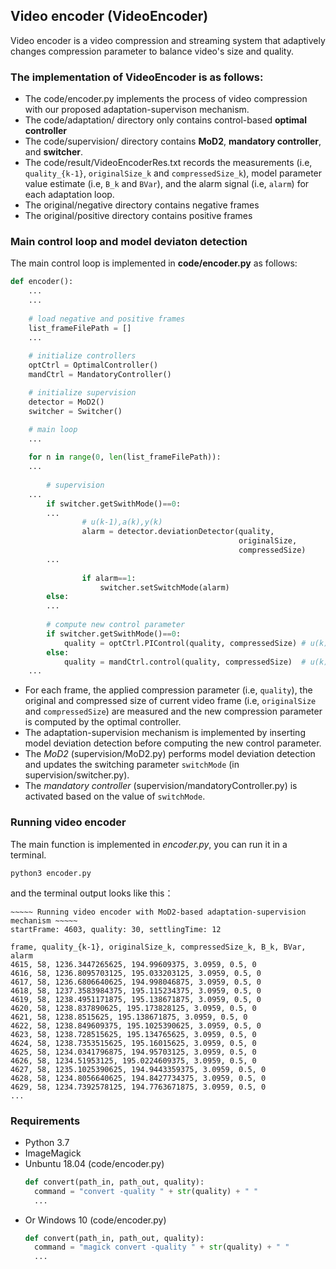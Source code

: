 ## Video encoder (VideoEncoder)

Video encoder is a video compression and streaming system that adaptively changes compression parameter to balance video's size and quality.

### The implementation of VideoEncoder is as follows:
* The code/encoder.py implements the process of video compression with our proposed adaptation-supervison mechanism.
* The code/adaptation/ directory only contains control-based **optimal controller**
* The code/supervision/ directory contains **MoD2**, **mandatory controller**, and **switcher**.
* The code/result/VideoEncoderRes.txt records the measurements (i.e, `quality_{k-1}`, `originalSize_k` and `compressedSize_k`), model parameter value estimate (i.e, `B_k` and `BVar`), and the alarm signal (i.e, `alarm`) for each adaptation loop.
* The original/negative directory contains negative frames
* The original/positive directory contains positive frames

### Main control loop and model deviaton detection

The main control loop is implemented in **code/encoder.py** as follows:

```Python
def encoder():
    ...
    ...
    
    # load negative and positive frames
    list_frameFilePath = []
    ...
      
    # initialize controllers
    optCtrl = OptimalController()
    mandCtrl = MandatoryController()

    # initialize supervision
    detector = MoD2()
    switcher = Switcher()

    # main loop
    ...
    
    for n in range(0, len(list_frameFilePath)):
	...
	
        # supervision
   	...
        if switcher.getSwithMode()==0:
		...
                # u(k-1),a(k),y(k)
                alarm = detector.deviationDetector(quality,
                                                   originalSize,
                                                   compressedSize)
		...
		
                if alarm==1:
                    switcher.setSwitchMode(alarm)
        else:
	 	...
		
        # compute new control parameter
        if switcher.getSwithMode()==0:
            quality = optCtrl.PIControl(quality, compressedSize) # u(k)
        else:
            quality = mandCtrl.control(quality, compressedSize)  # u(k)   
    ...
```
* For each frame, the applied compression parameter (i.e, `quality`), the original and compressed size of current video frame (i.e, `originalSize` and `compressedSize`) are measured and the new compression parameter is computed by the optimal controller.
* The adaptation-supervision mechanism is implemented by inserting model deviation detection before computing the new control parameter.
* The *MoD2* (supervision/MoD2.py) performs model deviation detection and updates the switching parameter `switchMode` (in supervision/switcher.py).
* The *mandatory controller* (supervision/mandatoryController.py) is activated based on the value of `switchMode`.

### Running video encoder
  
The main function is implemented in *encoder.py*, you can run it in a terminal.

	python3 encoder.py
	
and the terminal output looks like this：
```
~~~~~ Running video encoder with MoD2-based adaptation-supervision mechanism ~~~~~
startFrame: 4603, quality: 30, settlingTime: 12

frame, quality_{k-1}, originalSize_k, compressedSize_k, B_k, BVar, alarm
4615, 58, 1236.3447265625, 194.99609375, 3.0959, 0.5, 0
4616, 58, 1236.8095703125, 195.033203125, 3.0959, 0.5, 0
4617, 58, 1236.6806640625, 194.998046875, 3.0959, 0.5, 0
4618, 58, 1237.3583984375, 195.115234375, 3.0959, 0.5, 0
4619, 58, 1238.4951171875, 195.138671875, 3.0959, 0.5, 0
4620, 58, 1238.837890625, 195.173828125, 3.0959, 0.5, 0
4621, 58, 1238.8515625, 195.138671875, 3.0959, 0.5, 0
4622, 58, 1238.849609375, 195.1025390625, 3.0959, 0.5, 0
4623, 58, 1238.728515625, 195.134765625, 3.0959, 0.5, 0
4624, 58, 1238.7353515625, 195.16015625, 3.0959, 0.5, 0
4625, 58, 1234.0341796875, 194.95703125, 3.0959, 0.5, 0
4626, 58, 1234.51953125, 195.0224609375, 3.0959, 0.5, 0
4627, 58, 1235.1025390625, 194.9443359375, 3.0959, 0.5, 0
4628, 58, 1234.8056640625, 194.8427734375, 3.0959, 0.5, 0
4629, 58, 1234.7392578125, 194.7763671875, 3.0959, 0.5, 0
...
```

### Requirements
 - Python 3.7
 - ImageMagick
 - Unbuntu 18.04 (code/encoder.py)
	```Python
	def convert(path_in, path_out, quality):
	  command = "convert -quality " + str(quality) + " "
	  ...
	```
  - Or Windows 10 (code/encoder.py)
	```Python
	def convert(path_in, path_out, quality):
	  command = "magick convert -quality " + str(quality) + " "
	  ...
	```

